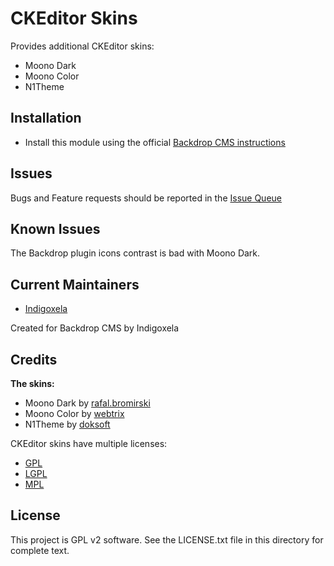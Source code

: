# CKEditor Skins

Provides additional CKEditor skins:

- Moono Dark
- Moono Color
- N1Theme

## Installation

- Install this module using the official [Backdrop CMS instructions](https://backdropcms.org/guide/modules)

## Issues

Bugs and Feature requests should be reported in the [Issue Queue](https://github.com/backdrop-contrib/ckeditor_skins/issues)

## Known Issues

The Backdrop plugin icons contrast is bad with Moono Dark.

## Current Maintainers

- [Indigoxela](https://github.com/indigoxela)

Created for Backdrop CMS by Indigoxela

## Credits

**The skins:**

- Moono Dark by [rafal.bromirski](https://ckeditor.com/cke4/users/rafal.bromirski)
- Moono Color by [webtrix](https://ckeditor.com/cke4/users/webtrix)
- N1Theme by [doksoft](https://ckeditor.com/cke4/users/doksoft)

CKEditor skins have multiple licenses:

- [GPL](http://www.gnu.org/copyleft/gpl.html)
- [LGPL](http://www.gnu.org/copyleft/lgpl.html)
- [MPL](http://opensource.org/licenses/MPL-1.1)

## License

This project is GPL v2 software. See the LICENSE.txt file in this directory for complete text.
